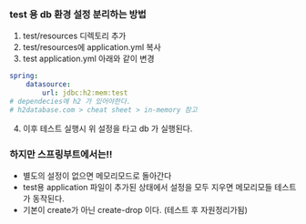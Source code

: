 ### test 용 db 환경 설정 분리하는 방법
1. test/resources 디렉토리 추가
2. test/resources에 application.yml 복사
3. test application.yml 아래와 같이 변경
```yml
spring:
	datasource:
		url: jdbc:h2:mem:test
# dependecies에 h2 가 있어야한다.
# h2database.com > cheat sheet > in-memory 참고
```
4. 이후 테스트 실행시 위 설정을 타고 db 가 실행된다.

### 하지만 스프링부트에서는!! 
- 별도의 설정이 없으면 메모리모드로 돌아간다
- test용 application 파일이 추가된 상태에서 설정을 모두 지우면 메모리모들 테스트가 동작된다.
- 기본이 create가 아닌 create-drop 이다. (테스트 후 자원정리가됨)


